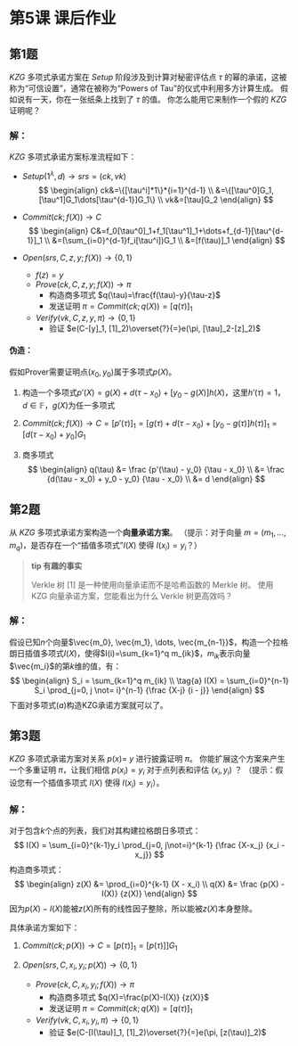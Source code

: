 # 第5课 课后作业

## 第1题

$KZG$ 多项式承诺方案在 $Setup$ 阶段涉及到计算对秘密评估点 $\tau$ 的幂的承诺，这被称为“可信设置”，通常在被称为“Powers of Tau”的仪式中利用多方计算生成。 假如说有一天，你在一张纸条上找到了 $\tau$ 的值。 你怎么能用它来制作一个假的 $KZG$ 证明呢？

### 解：

$KZG$ 多项式承诺方案标准流程如下：

- $Setup(1^\lambda,d)\rightarrow srs=(ck,vk)$
  $$
  \begin{align} 
  ck&=\{[\tau^i]*1\}*{i=1}^{d-1} \\
   &=\{[\tau^0]G_1,[\tau^1]G_1\dots[\tau^{d-1}]G_1\} \\
  vk&=[\tau]G_2
  \end{align}
  $$
  
- $Commit(ck;f(X))\rightarrow C$
  $$
  \begin{align} 
  C&=f_0[\tau^0]_1+f_1[\tau^1]_1+\dots+f_{d-1}[\tau^{d-1}]_1 \\ 
  &=(\sum_{i=0}^{d-1}f_i[\tau^i])G_1  \\ 
  &=[f(\tau)]_1 \end{align}
  $$

- $Open(srs,C,z,y;f(X))\rightarrow \{0, 1\}$

  - $f(z)=y$
  - $Prove(ck,C,z,y;f(X)) \rightarrow \pi$
    - 构造商多项式 $q(\tau)=\frac{f(\tau)-y}{\tau-z}$
    - 发送证明 $\pi=Commit(ck;q(X))=[q(\tau)]_1$
  - $Verify(vk,C,z,y,\pi)\rightarrow \{0,1\}$
    - 验证 $e(C-[y]_1, [1]_2)\overset{?}{=}e(\pi, [\tau]_2-[z]_2)$

#### 伪造：

假如Prover需要证明点$(x_0,y_0)$属于多项式$p(X)$。

1. 构造一个多项式$p'(X) = g(X) + d(\tau - x_0) + [y_0-g(X)]h(X)$，这里$h'(\tau)=1$，$d \in \mathbb{F}$，$g(X)$为任一多项式

2. $Commit(ck;f(X))\rightarrow C = [p'(\tau)]_1 = [g(\tau) + d(\tau - x_0) + [y_0 - g(\tau)]h(\tau)]_1 = [d(\tau - x_0) + y_0]G_1$

3. 商多项式
   $$
   \begin{align}
   q(\tau) &= \frac {p'(\tau) - y_0} {\tau - x_0} \\
   &= \frac {d(\tau - x_0) + y_0 - y_0} {\tau - x_0} \\
   &= d
   \end{align}
   $$



## 第2题

从 $KZG$ 多项式承诺方案构造一个**向量承诺方案**。 （提示：对于向量 $m=\left(m_{1}, \ldots, m_{q}\right)$，是否存在一个“插值多项式”$I(X)$ 使得 $I\left(x_{i}\right)=y_{i}$？）

> **tip 有趣的事实**
>
> Verkle 树 [1] 是一种使用向量承诺而不是哈希函数的 Merkle 树。 使用 KZG 向量承诺方案，您能看出为什么 Verkle 树更高效吗？

### 解：

假设已知$n$个向量$\vec{m_0}, \vec{m_1}, \dots, \vec{m_{n-1}}$，构造一个拉格朗日插值多项式$I(X)$，使得$I(i)=\sum_{k=1}^q m_{ik}$，$m_{ik}$表示向量$\vec{m_i}$的第$k$维的值，有：
$$
\begin{align}
S_i = \sum_{k=1}^q m_{ik} \\
\tag{a} I(X) = \sum_{i=0}^{n-1} S_i \prod_{j=0, j \not= i}^{n-1} {\frac {X-j} {i - j}}
\end{align}
$$
下面对多项式$(a)$构造KZG承诺方案就可以了。



## 第3题

$KZG$ 多项式承诺方案对关系 $p(x)=$ $y$ 进行披露证明 $\pi$。 你能扩展这个方案来产生一个多重证明 $\pi$，让我们相信 $p\left(x_{i}\right)=y_{i}$ 对于点列表和评估 $\left(x_{i }, y_{i}\right)$ ？ （提示：假设您有一个插值多项式 $I(X)$ 使得 $I\left(x_{i}\right)=y_{i}$）。

### 解：

对于包含$k$个点的列表，我们对其构建拉格朗日多项式：
$$
I(X) = \sum_{i=0}^{k-1}y_i \prod_{j=0, j\not=i}^{k-1} {\frac {X-x_j} {x_i - x_j}}
$$
构造商多项式：
$$
\begin{align}
z(X) &= \prod_{i=0}^{k-1} (X - x_i) \\
q(X) &= \frac {p(X) - I(X)} {z(X)}
\end{align}
$$
因为$p(X) - I(X)$能被$z(X)$所有的线性因子整除，所以能被$z(X)$本身整除。

具体承诺方案如下：

1. $Commit(ck;p(X))\rightarrow C = [p(\tau)]_1 = [p(\tau)]]G_1$

2. $Open(srs,C,x_i,y_i;p(X))\rightarrow \{0, 1\}$

   - $Prove(ck,C,x_i,y_i;f(X)) \rightarrow \pi$
     - 构造商多项式 $q(X)=\frac{p(X)-I(X)} {z(X)}$
     - 发送证明 $\pi=Commit(ck;q(X))=[q(\tau)]_1$
   - $Verify(vk,C,x_i,y_i,\pi)\rightarrow \{0,1\}$
     - 验证 $e(C-[I(\tau)]_1, [1]_2)\overset{?}{=}e(\pi, [z(\tau)]_2)$

